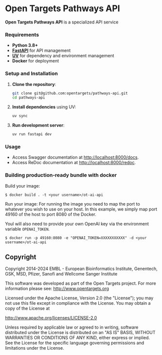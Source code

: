 # Open Targets Pathways API

**Open Targets Pathways API** is a specialized API service 

### Requirements

- **Python 3.8+**
- [**FastAPI**](https://fastapi.tiangolo.com/) for API management
- [**UV**](https://docs.astral.sh/uv/) for dependency and environment management
- **Docker** for deployment

### Setup and Installation

1. **Clone the repository**:

   ```bash
   git clone git@github.com:opentargets/pathways-api.git
   cd pathways-api
   ```

2. **Install dependencies** using UV:

   ```bash
   uv sync
   ```

3. **Run development server**:

   ```bash
   uv run fastapi dev
   ```

### Usage

- Access Swagger documentation at [http://localhost:8000/docs](http://localhost:8000/docs).
- Access ReDoc documentation at [http://localhost:8000/redoc](http://localhost:8000/redoc).

### Building production-ready bundle with docker

Build your image:

```
$ docker build . -t <your username>/ot-ai-api
```

Run your image:
For running the image you need to map the port to whatever you wish to use on your host. In this example, we simply map port 49160 of the host to port 8080 of the Docker.

Youl will also need to provide your own OpenAI key via the environment variable `OPENAI_TOKEN`.

```
$ docker run -p 49160:8080 -e "OPENAI_TOKEN=XXXXXXXXXXX" -d <your username>/ot-ai-api
```

## Copyright

Copyright 2014-2024 EMBL - European Bioinformatics Institute, Genentech, GSK, MSD, Pfizer, Sanofi and Wellcome Sanger Institute

This software was developed as part of the Open Targets project. For more information please see: http://www.opentargets.org

Licensed under the Apache License, Version 2.0 (the "License");
you may not use this file except in compliance with the License.
You may obtain a copy of the License at

http://www.apache.org/licenses/LICENSE-2.0

Unless required by applicable law or agreed to in writing, software
distributed under the License is distributed on an "AS IS" BASIS,
WITHOUT WARRANTIES OR CONDITIONS OF ANY KIND, either express or implied.
See the License for the specific language governing permissions and
limitations under the License.
